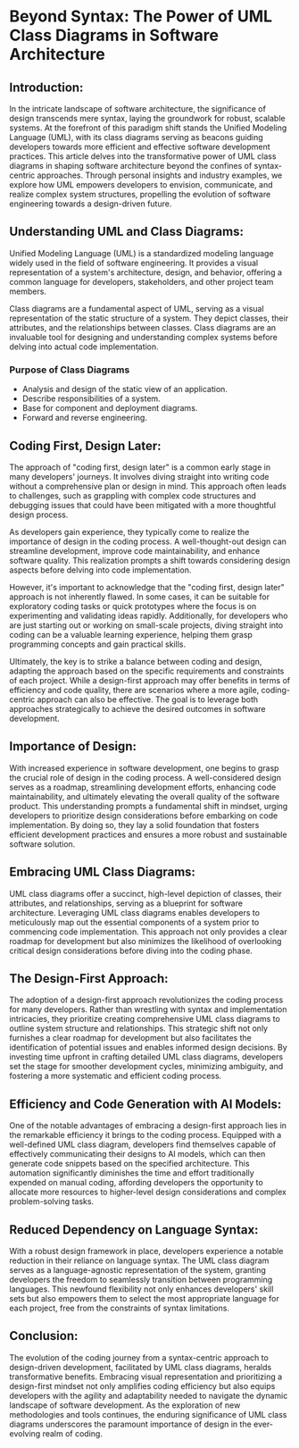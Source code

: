 # Beyond Syntax: The Power of UML Class Diagrams in Software Architecture

## Introduction:

In the intricate landscape of software architecture, the significance of design transcends mere syntax, laying the groundwork for robust, scalable systems. At the forefront of this paradigm shift stands the Unified Modeling Language (UML), with its class diagrams serving as beacons guiding developers towards more efficient and effective software development practices. This article delves into the transformative power of UML class diagrams in shaping software architecture beyond the confines of syntax-centric approaches. Through personal insights and industry examples, we explore how UML empowers developers to envision, communicate, and realize complex system structures, propelling the evolution of software engineering towards a design-driven future.

## Understanding UML and Class Diagrams:

Unified Modeling Language (UML) is a standardized modeling language widely used in the field of software engineering. It provides a visual representation of a system's architecture, design, and behavior, offering a common language for developers, stakeholders, and other project team members.

Class diagrams are a fundamental aspect of UML, serving as a visual representation of the static structure of a system. They depict classes, their attributes, and the relationships between classes. Class diagrams are an invaluable tool for designing and understanding complex systems before delving into actual code implementation.

### Purpose of Class Diagrams

- Analysis and design of the static view of an application.
- Describe responsibilities of a system.
- Base for component and deployment diagrams.
- Forward and reverse engineering.

## Coding First, Design Later:

The approach of "coding first, design later" is a common early stage in many developers' journeys. It involves diving straight into writing code without a comprehensive plan or design in mind. This approach often leads to challenges, such as grappling with complex code structures and debugging issues that could have been mitigated with a more thoughtful design process.

As developers gain experience, they typically come to realize the importance of design in the coding process. A well-thought-out design can streamline development, improve code maintainability, and enhance software quality. This realization prompts a shift towards considering design aspects before delving into code implementation.

However, it's important to acknowledge that the "coding first, design later" approach is not inherently flawed. In some cases, it can be suitable for exploratory coding tasks or quick prototypes where the focus is on experimenting and validating ideas rapidly. Additionally, for developers who are just starting out or working on small-scale projects, diving straight into coding can be a valuable learning experience, helping them grasp programming concepts and gain practical skills.

Ultimately, the key is to strike a balance between coding and design, adapting the approach based on the specific requirements and constraints of each project. While a design-first approach may offer benefits in terms of efficiency and code quality, there are scenarios where a more agile, coding-centric approach can also be effective. The goal is to leverage both approaches strategically to achieve the desired outcomes in software development.

## Importance of Design:

With increased experience in software development, one begins to grasp the crucial role of design in the coding process. A well-considered design serves as a roadmap, streamlining development efforts, enhancing code maintainability, and ultimately elevating the overall quality of the software product. This understanding prompts a fundamental shift in mindset, urging developers to prioritize design considerations before embarking on code implementation. By doing so, they lay a solid foundation that fosters efficient development practices and ensures a more robust and sustainable software solution.

## Embracing UML Class Diagrams:

UML class diagrams offer a succinct, high-level depiction of classes, their attributes, and relationships, serving as a blueprint for software architecture. Leveraging UML class diagrams enables developers to meticulously map out the essential components of a system prior to commencing code implementation. This approach not only provides a clear roadmap for development but also minimizes the likelihood of overlooking critical design considerations before diving into the coding phase.

## The Design-First Approach:

The adoption of a design-first approach revolutionizes the coding process for many developers. Rather than wrestling with syntax and implementation intricacies, they prioritize creating comprehensive UML class diagrams to outline system structure and relationships. This strategic shift not only furnishes a clear roadmap for development but also facilitates the identification of potential issues and enables informed design decisions. By investing time upfront in crafting detailed UML class diagrams, developers set the stage for smoother development cycles, minimizing ambiguity, and fostering a more systematic and efficient coding process.

## Efficiency and Code Generation with AI Models:

One of the notable advantages of embracing a design-first approach lies in the remarkable efficiency it brings to the coding process. Equipped with a well-defined UML class diagram, developers find themselves capable of effectively communicating their designs to AI models, which can then generate code snippets based on the specified architecture. This automation significantly diminishes the time and effort traditionally expended on manual coding, affording developers the opportunity to allocate more resources to higher-level design considerations and complex problem-solving tasks.

## Reduced Dependency on Language Syntax:

With a robust design framework in place, developers experience a notable reduction in their reliance on language syntax. The UML class diagram serves as a language-agnostic representation of the system, granting developers the freedom to seamlessly transition between programming languages. This newfound flexibility not only enhances developers' skill sets but also empowers them to select the most appropriate language for each project, free from the constraints of syntax limitations.

## Conclusion:

The evolution of the coding journey from a syntax-centric approach to design-driven development, facilitated by UML class diagrams, heralds transformative benefits. Embracing visual representation and prioritizing a design-first mindset not only amplifies coding efficiency but also equips developers with the agility and adaptability needed to navigate the dynamic landscape of software development. As the exploration of new methodologies and tools continues, the enduring significance of UML class diagrams underscores the paramount importance of design in the ever-evolving realm of coding.
